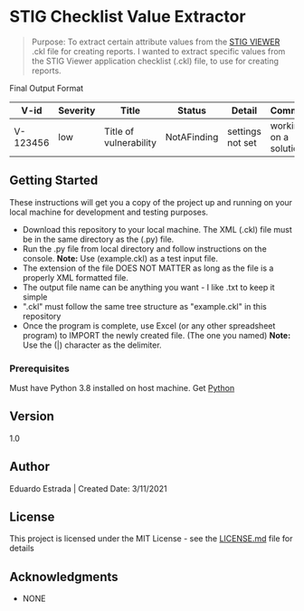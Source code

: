 # STIG Checklist Value Extractor

> Purpose: To extract certain attribute values from 
the [STIG VIEWER](https://public.cyber.mil/stigs/srg-stig-tools/) .ckl file for creating reports.
I wanted to extract specific values from the STIG Viewer application checklist (.ckl) file, 
to use for creating reports. 
 
Final Output Format

| V-id     | Severity |         Title          | Status      |     Detail      |      Comment         |
| ---------| ---------| -----------------------| ------------| ----------------|  --------------------|
| V-123456 | low      | Title of vulnerability | NotAFinding |settings not set | working on a solution!


 
## Getting Started

These instructions will get you a copy of the project up and running on your local machine 
for development and testing purposes.  

- Download this repository to your local machine. The XML (.ckl) file must be in the same directory
as the (.py) file. 
- Run the .py file from local directory and follow instructions 
on the console. **Note:** Use (example.ckl) as a test input file.
- The extension of the file DOES NOT MATTER as long as the file is a properly XML formatted file.
- The output file name can be anything you want - I like .txt to keep it simple
- ".ckl" must follow the same tree structure as "example.ckl" in this repository
- Once the program is complete, use Excel (or any other spreadsheet program) to IMPORT the newly created file. 
(The one you named) **Note:** Use the (|) character as the delimiter.

### Prerequisites

Must have Python 3.8 installed on host machine. Get [Python](https://www.python.org/downloads) 

## Version

1.0

## Author

Eduardo Estrada | Created Date: 3/11/2021

## License

This project is licensed under the MIT License - see the [LICENSE.md](https://www.mit.edu/~amini/LICENSE.md) file for details

## Acknowledgments

*  NONE


